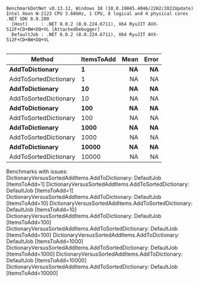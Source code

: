 ```

BenchmarkDotNet v0.13.12, Windows 10 (10.0.19045.4046/22H2/2022Update)
Intel Xeon W-2123 CPU 3.60GHz, 1 CPU, 8 logical and 4 physical cores
.NET SDK 8.0.200
  [Host]     : .NET 8.0.2 (8.0.224.6711), X64 RyuJIT AVX-512F+CD+BW+DQ+VL [AttachedDebugger]
  DefaultJob : .NET 8.0.2 (8.0.224.6711), X64 RyuJIT AVX-512F+CD+BW+DQ+VL


```
| Method                | ItemsToAdd | Mean | Error |
|---------------------- |----------- |-----:|------:|
| **AddToDictionary**       | **1**          |   **NA** |    **NA** |
| AddToSortedDictionary | 1          |   NA |    NA |
| **AddToDictionary**       | **10**         |   **NA** |    **NA** |
| AddToSortedDictionary | 10         |   NA |    NA |
| **AddToDictionary**       | **100**        |   **NA** |    **NA** |
| AddToSortedDictionary | 100        |   NA |    NA |
| **AddToDictionary**       | **1000**       |   **NA** |    **NA** |
| AddToSortedDictionary | 1000       |   NA |    NA |
| **AddToDictionary**       | **10000**      |   **NA** |    **NA** |
| AddToSortedDictionary | 10000      |   NA |    NA |

Benchmarks with issues:
  DictionaryVersusSortedAddItems.AddToDictionary: DefaultJob [ItemsToAdd=1]
  DictionaryVersusSortedAddItems.AddToSortedDictionary: DefaultJob [ItemsToAdd=1]
  DictionaryVersusSortedAddItems.AddToDictionary: DefaultJob [ItemsToAdd=10]
  DictionaryVersusSortedAddItems.AddToSortedDictionary: DefaultJob [ItemsToAdd=10]
  DictionaryVersusSortedAddItems.AddToDictionary: DefaultJob [ItemsToAdd=100]
  DictionaryVersusSortedAddItems.AddToSortedDictionary: DefaultJob [ItemsToAdd=100]
  DictionaryVersusSortedAddItems.AddToDictionary: DefaultJob [ItemsToAdd=1000]
  DictionaryVersusSortedAddItems.AddToSortedDictionary: DefaultJob [ItemsToAdd=1000]
  DictionaryVersusSortedAddItems.AddToDictionary: DefaultJob [ItemsToAdd=10000]
  DictionaryVersusSortedAddItems.AddToSortedDictionary: DefaultJob [ItemsToAdd=10000]
